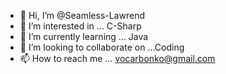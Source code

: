 - 👋 Hi, I’m @Seamless-Lawrend
- 👀 I’m interested in ... C-Sharp
- 🌱 I’m currently learning ... Java
- 💞️ I’m looking to collaborate on ...Coding 
- 📫 How to reach me ... vocarbonko@gmail.com

<!---
Seamless-Lawrend/Seamless-Lawrend is a ✨ special ✨ repository because its `README.md` (this file) appears on your GitHub profile.
You can click the Preview link to take a look at your changes.
--->
